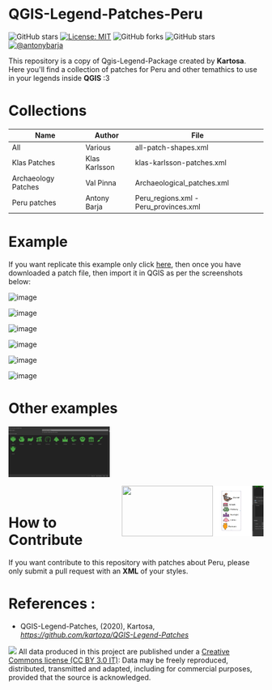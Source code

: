 # QGIS-Legend-Patches-Peru


![GitHub stars](https://img.shields.io/github/stars/qgis/QGIS?color=blue&label=qgis%3A%3Astarts&logo=qgis&logoColor=green)
[![License: MIT](https://img.shields.io/badge/License-MIT-yellow.svg)](https://opensource.org/licenses/MIT)
![GitHub forks](https://img.shields.io/github/forks/barja8/QGIS-Patches-Peru?style=plastic)
![GitHub stars](https://img.shields.io/github/stars/barja8/QGIS-Patches-Peru?color=green&style=plastic)
<a href="https://www.linkedin.com/in/antonybarja/"><img alt="@antonybarja" 
src="https://img.shields.io/badge/Autor-Antony%20M.%20Barja-lightgrey" /></a>

This repository is a copy of Qgis-Legend-Package created by **Kartosa**.
Here you'll find a collection of patches for Peru and other temathics to use in your legends inside **QGIS** :3 

# Collections

Name | Author | File
-----|--------|-------
All  | Various | all-patch-shapes.xml
Klas Patches | Klas Karlsson | klas-karlsson-patches.xml
Archaeology Patches | Val Pinna | Archaeological_patches.xml
Peru patches | Antony Barja | Peru_regions.xml - Peru_provinces.xml

# Example

If you want replicate this example only click [here](https://github.com/barja8/QGIS-Patches-Peru/tree/master/TopoMap), then once you have downloaded a patch file, then import it in QGIS as per the screenshots below:

![image](https://github.com/barja8/Friends/blob/master/QGIS/Img/patches/img01.png?raw=true)

![image](https://github.com/barja8/Friends/blob/master/QGIS/Img/patches/img02.png?raw=true)

![image](https://github.com/barja8/Friends/blob/master/QGIS/Img/patches/img03.png?raw=true)

![image](https://github.com/barja8/Friends/blob/master/QGIS/Img/patches/img04.png?raw=true)

![image](https://github.com/barja8/Friends/blob/master/QGIS/Img/patches/img05.png?raw=true)

![image](https://github.com/barja8/Friends/blob/master/QGIS/Img/patches/TopoMap.png?raw=true)

# Other examples
<p align = 'left'>
<img src = 'https://github.com/ValPinnaSardinia/Archaeological-Legend-Patches-for-QGIS-3.14/raw/master/2020-05-01_195506.jpg' width = 200 height = 100 >
 <p />
<p align = 'left'> 
<img src = 'https://github.com/ValPinnaSardinia/Archaeological-Legend-Patches-for-QGIS-3.14/raw/master/11111.jpg' width = 100 height = 100 align = 'right' />
 <p />
<p align = 'left'>
<img src = 'https://github.com/barja8/Friends/raw/master/QGIS/Img/peru_provinces.png?raw=true' width = 180 height = 100 align = 'right' />
 <p />
<br />

# How to Contribute
 If you want contribute to this repository with patches about Peru, please only submit a pull request with an **XML** of your styles.

# References : 

* QGIS-Legend-Patches, (2020), Kartosa, *https://github.com/kartoza/QGIS-Legend-Patches*

![](https://github.com/barja8/Friends/blob/master/QGIS/Img/icons/istat88x31.png?raw=true) All data produced in this project are published under a [Creative Commons license (CC BY 3.0 IT)]((https://creativecommons.org/share-your-work/)): Data may be freely reproduced, distributed, transmitted and adapted, including for commercial purposes, provided that the source is acknowledged.
